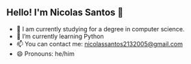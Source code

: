 ## Hello! I'm Nicolas Santos 👋

- 🔭 I am currently studying for a degree in computer science.
- 🌱 I’m currently learning Python
- 📫 You can contact me: nicolassantos2132005@gmail.com
- 😄 Pronouns: he/him

